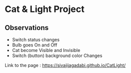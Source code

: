 # Cat & Light Project



## Observations

- Switch status changes
- Bulb goes On and Off
- Cat become Visible and Invisible
- Switch (button) background color Changes

Link to the page : https://sivajijagadabi.github.io/CatLight/
